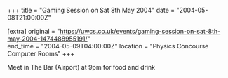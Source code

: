 +++
title = "Gaming Session on Sat 8th May 2004"
date = "2004-05-08T21:00:00Z"

[extra]
original = "https://uwcs.co.uk/events/gaming-session-on-sat-8th-may-2004-1474488955191/"    
end_time = "2004-05-09T04:00:00Z"
location = "Physics Concourse Computer Rooms"
+++

Meet in The Bar (Airport) at 9pm for food and drink

